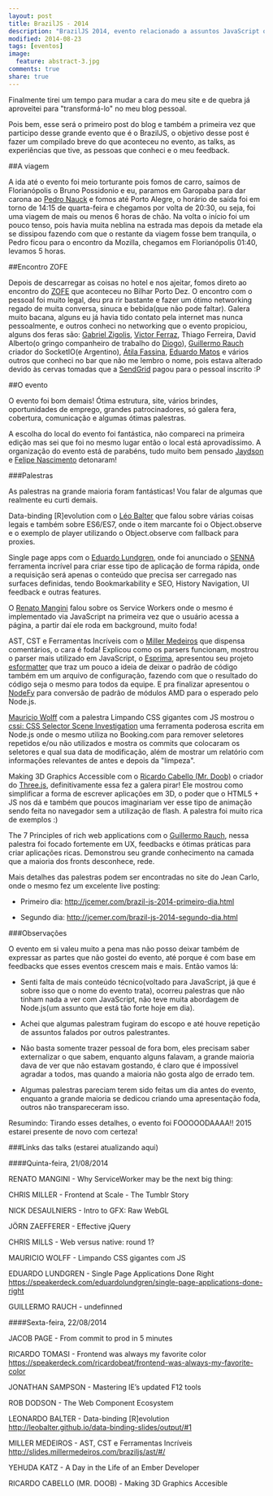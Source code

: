 ```yaml
---
layout: post
title: BrazilJS - 2014
description: "BrazilJS 2014, evento relacionado a assuntos JavaScript que ocorreu nos dias 21 e 22 de agosto em Porto Alegre/RS"
modified: 2014-08-23
tags: [eventos]
image:
  feature: abstract-3.jpg
comments: true
share: true
---
```


Finalmente tirei um tempo para mudar a cara do meu site e de quebra já aproveitei para "transformá-lo" no meu blog pessoal.

Pois bem, esse será o primeiro post do blog e também a primeira vez que participo desse grande evento que é o BrazilJS, o objetivo desse post é fazer um compilado breve do que aconteceu no evento, as talks, as experiências que tive, as pessoas que conheci e o meu feedback.

##A viagem

A ida até o evento foi meio torturante pois fomos de carro, saímos de Florianópolis o Bruno Possidonio e eu, paramos em Garopaba para dar carona ao [Pedro Nauck](https://twitter.com/pedronauck) e fomos até Porto Alegre, o horário de saída foi em torno de 14:15 de quarta-feira e chegamos por volta de 20:30, ou seja, foi uma viagem de mais ou menos 6 horas de chão. Na volta o início foi um pouco tenso, pois havia muita neblina na estrada mas depois da metade ela se dissipou fazendo com que o restante da viagem fosse bem tranquila, o Pedro ficou para o encontro da Mozilla, chegamos em Florianópolis 01:40, levamos 5 horas.

##Encontro ZOFE

Depois de descarregar as coisas no hotel e nos ajeitar, fomos direto ao encontro do [ZOFE](http://zofe.com.br/) que aconteceu no Bilhar Porto Dez. O encontro com o pessoal foi muito legal, deu pra rir bastante e fazer um ótimo networking regado de muita conversa, sinuca e bebida(que não pode faltar). Galera muito bacana, alguns eu já havia tido contato pela internet mas nunca pessoalmente, e outros conheci no networking que o evento propiciou, alguns dos feras são: [Gabriel Zigolis](https://twitter.com/zigolis), [Victor Ferraz](https://twitter.com/VictorFranca), Thiago Ferreira, David Alberto(o gringo companheiro de trabalho do [Diogo](https://twitter.com/diogomoretti_)), [Guillermo Rauch](https://twitter.com/rauchg) criador do SocketIO(e Argentino), [Átila Fassina](https://twitter.com/atilafassina), [Eduardo Matos](https://twitter.com/eduardojmatos) e vários outros que conheci no bar que não me lembro o nome, pois estava alterado devido às cervas tomadas que a [SendGrid](http://sendgrid.com/) pagou para o pessoal inscrito :P


##O evento

O evento foi bom demais! Ótima estrutura, site, vários brindes, oportunidades de emprego, grandes patrocinadores, só galera fera, cobertura, comunicação e algumas ótimas palestras. 

A escolha do local do evento foi fantástica, não compareci na primeira edição mas sei que foi no mesmo lugar então o local está aprovadíssimo. A organização do evento está de parabéns, tudo muito bem pensado [Jaydson](https://twitter.com/jaydson) e [Felipe Nascimento](https://twitter.com/felipenmoura) detonaram!

###Palestras

As palestras na grande maioria foram fantásticas! Vou falar de algumas que realmente eu curti demais.

Data-binding [R]evolution com o [Léo Balter](https://twitter.com/leobalter) que falou sobre várias coisas legais e também sobre ES6/ES7, onde o item marcante foi o Object.observe e o exemplo de player utilizando o Object.observe com fallback para proxies. 

Single page apps com o [Eduardo Lundgren](https://twitter.com/eduardolundgren), onde foi anunciado o [SENNA](https://github.com/eduardolundgren/senna) ferramenta incrível para criar esse tipo de aplicação de forma rápida, onde a requisição será apenas o conteúdo que precisa ser carregado nas surfaces definidas, tendo Bookmarkability e SEO, History Navigation, UI feedback e outras features. 

O [Renato Mangini](https://twitter.com/renatomangini) falou sobre os Service Workers onde o mesmo é implementado via JavaScript na primeira vez que o usuário acessa a página, a partir daí ele roda em background, muito foda!

AST, CST e Ferramentas Incríveis com o [Miller Medeiros](https://twitter.com/millermedeiros) que dispensa comentários, o cara é foda! Explicou como os parsers funcionam, mostrou o parser mais utilizado em JavaScript, o [Esprima](http://esprima.org/), apresentou seu projeto [esformatter](https://github.com/millermedeiros/esformatter) que traz um pouco a ideia de deixar o padrão de código também em um arquivo de configuração, fazendo com que o resultado do código seja o mesmo para todos da equipe. E pra finalizar apresentou o [NodeFy](https://github.com/millermedeiros/nodefy) para conversão de padrão de módulos AMD para o esperado pelo Node.js.

[Mauricio Wolff](https://twitter.com/bitbonsai) com a palestra Limpando CSS gigantes com JS mostrou o [cssi: CSS Selector Scene Investigation](https://github.com/bitbonsai/cssi) uma ferramenta poderosa escrita em Node.js onde o mesmo utiliza no Booking.com para remover seletores repetidos e/ou não utilizados e mostra os commits que colocaram os seletores e qual sua data de modificação, além de mostrar um relatório com informações relevantes de antes e depois da "limpeza".

Making 3D Graphics Accessible com o [Ricardo Cabello (Mr. Doob)](https://twitter.com/mrdoob) o criador do [Three.js](http://threejs.org/), definitivamente essa fez a galera pirar! Ele mostrou como simplificar a forma de escrever aplicações em 3D, o poder que o HTML5 + JS nos dá e também que poucos imaginariam ver esse tipo de animação sendo feita no navegador sem a utilização de flash. A palestra foi muito rica de exemplos :)

The 7 Principles of rich web applications com o [Guillermo Rauch](https://twitter.com/rauchg), nessa palestra foi focado fortemente em UX, feedbacks e ótimas práticas para criar aplicações ricas. Demonstrou seu grande conhecimento na camada que a maioria dos fronts desconhece, rede.

Mais detalhes das palestras podem ser encontradas no site do Jean Carlo, onde o mesmo fez um excelente live posting:

* Primeiro dia: <http://jcemer.com/brazil-js-2014-primeiro-dia.html>

* Segundo dia: <http://jcemer.com/brazil-js-2014-segundo-dia.html>

###Observações

O evento em si valeu muito a pena mas não posso deixar também de expressar as partes que não gostei do evento, até porque é com base em feedbacks que esses eventos crescem mais e mais. Então vamos lá:

* Senti falta de mais conteúdo técnico(voltado para JavaScript, já que é sobre isso que o nome do evento trata), ocorreu palestras que não tinham nada a ver com JavaScript, não teve muita abordagem de Node.js(um assunto que está tão forte hoje em dia).

* Achei que algumas palestram fugiram do escopo e até houve repetição de assuntos falados por outros palestrantes.

* Não basta somente trazer pessoal de fora bom, eles precisam saber externalizar o que sabem, enquanto alguns falavam, a grande maioria dava de ver que não estavam gostando, é claro que é impossível agradar a todos, mas quando a maioria não gosta algo de errado tem.

* Algumas palestras pareciam terem sido feitas um dia antes do evento, enquanto a grande maioria se dedicou criando uma apresentação foda, outros não transpareceram isso. 

Resumindo: Tirando esses detalhes, o evento foi FOOOOODAAAA!! 2015 estarei presente de novo com certeza!


###Links das talks (estarei atualizando aqui)

####Quinta-feira, 21/08/2014

RENATO MANGINI - Why ServiceWorker may be the next big thing:  

  
CHRIS MILLER - Frontend at Scale - The Tumblr Story  


NICK DESAULNIERS - Intro to GFX: Raw WebGL  


JÖRN ZAEFFERER - Effective jQuery  


CHRIS MILLS - Web versus native: round 1?  


MAURICIO WOLFF - Limpando CSS gigantes com JS	 


EDUARDO LUNDGREN - Single Page Applications Done Right  
<https://speakerdeck.com/eduardolundgren/single-page-applications-done-right>


GUILLERMO RAUCH - undefinned  


####Sexta-feira, 22/08/2014

JACOB PAGE - From commit to prod in 5 minutes

RICARDO TOMASI - Frontend was always my favorite color
<https://speakerdeck.com/ricardobeat/frontend-was-always-my-favorite-color>

JONATHAN SAMPSON - Mastering IE’s updated F12 tools

ROB DODSON - The Web Component Ecosystem

LEONARDO BALTER - Data-binding [R]evolution
<http://leobalter.github.io/data-binding-slides/output/#1>

MILLER MEDEIROS - AST, CST e Ferramentas Incríveis  
<http://slides.millermedeiros.com/braziljs/ast/#/>

YEHUDA KATZ - A Day in the Life of an Ember Developer


RICARDO CABELLO (MR. DOOB) - Making 3D Graphics Accesible




